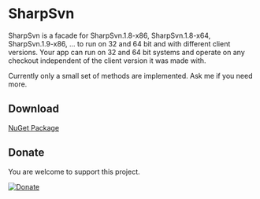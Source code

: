 # SharpSvn
SharpSvn is a facade for SharpSvn.1.8-x86, SharpSvn.1.8-x64, SharpSvn.1.9-x86, ...  to run on 32 and 64 bit and with different client versions. 
Your app can run on 32 and 64 bit systems and operate on any checkout independent of the client version it was made with.

Currently only a small set of methods are implemented. Ask me if you need more.

## Download

[NuGet Package](https://www.nuget.org/packages/SharpSvn/)

## Donate

You are welcome to support this project. 

[![Donate](https://www.paypalobjects.com/en_US/i/btn/btn_donate_LG.gif)](https://www.paypal.me/GBassman)

